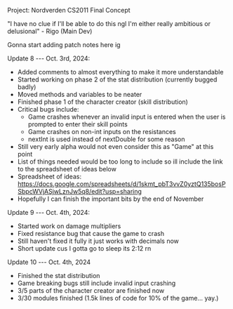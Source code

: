 Project: Nordverden
CS2011 Final Concept

"I have no clue if I'll be able to do this ngl
I'm either really ambitious or delusional" - Rigo (Main Dev)

Gonna start adding patch notes here ig

Update 8 --- Oct. 3rd, 2024:
* Added comments to almost everything to make it more understandable
* Started working on phase 2 of the stat distribution (currently bugged badly)
* Moved methods and variables to be neater
* Finished phase 1 of the character creator (skill distribution)
* Critical bugs include:
    * Game crashes whenever an invalid input is entered when the user is prompted to enter their skill points
    * Game crashes on non-int inputs on the resistances
    * nextInt is used instead of nextDouble for some reason
* Still very early alpha would not even consider this as "Game" at this point
* List of things needed would be too long to include so ill include the link to the spreadsheet of ideas below
* Spreadsheet of ideas: https://docs.google.com/spreadsheets/d/1skmt_pbT3vvZ0yztQ135bosPSbpcWVjASjwLznJw5q8/edit?usp=sharing
* Hopefully I can finish the important bits by the end of November

Update 9 --- Oct. 4th, 2024:
* Started work on damage multipliers
* Fixed resistance bug that cause the game to crash
* Still haven't fixed it fully it just works with decimals now
* Short update cus I gotta go to sleep its 2:12 rn

Update 10 --- Oct. 4th, 2024
* Finished the stat distribution
* Game breaking bugs still include invalid input crashing
* 3/5 parts of the character creator are finished now
* 3/30 modules finished (1.5k lines of code for 10% of the game... yay.)
